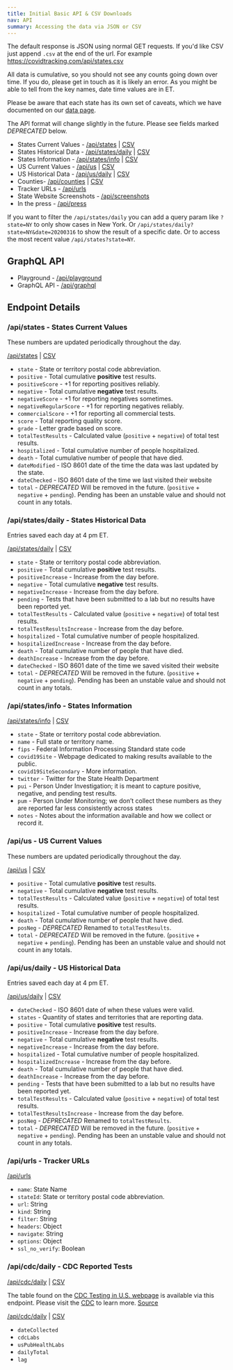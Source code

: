 ```yaml
---
title: Initial Basic API & CSV Downloads
nav: API
summary: Accessing the data via JSON or CSV
---
```


The default response is JSON using normal GET requests. If you'd like CSV just append `.csv` at the end of the url. For example https://covidtracking.com/api/states.csv

All data is cumulative, so you should not see any counts going down over time. If you do, please get in touch as it is likely an error. As you might be able to tell from the key names, date time values are in ET.

Please be aware that each state has its own set of caveats, which we have documented on our [data page](/data/).

The API format will change slightly in the future. Please see fields marked _DEPRECATED_ below.

* States Current Values - [/api/states](/api/states) | [CSV](/api/states.csv)
* States Historical Data - [/api/states/daily](/api/states/daily) | [CSV](http://covidtracking.com/api/states/daily.csv)
* States Information - [/api/states/info](/api/states/info) | [CSV](/api/states/info.csv)
* US Current Values - [/api/us](http://covidtracking.com/api/us) | [CSV](/api/us.csv)
* US Historical Data - [/api/us/daily](/api/us/daily) | [CSV](/api/us/daily.csv)
* Counties- [/api/counties](/api/counties) | [CSV](/api/counties.csv)
* Tracker URLs - [/api/urls](/api/urls)
* State Website Screenshots - [/api/screenshots](/api/screenshots)
* In the press - [/api/press](/api/press)

If you want to filter the `/api/states/daily` you can add a query param like `?state=NY` to only show cases in New York. Or `/api/states/daily?state=NY&date=20200316` to show the result of a specific date. Or to access the most recent value `/api/states?state=NY`.

## GraphQL API

* Playground - [/api/playground](https://covidtracking.com/api/playground)
* GraphQL API - [/api/graphql](https://covidtracking.com/api/graphql)

## Endpoint Details

### /api/states - States Current Values

These numbers are updated periodically throughout the day.

[/api/states](http://covidtracking.com/api/states) | [CSV](/api/states.csv)

* `state` - State or territory postal code abbreviation.
* `positive` - Total cumulative **positive** test results.
* `positiveScore` - +1 for reporting positives reliably.
* `negative` - Total cumulative **negative** test results.
* `negativeScore` - +1 for reporting negatives sometimes.
* `negativeRegularScore` - +1 for reporting negatives reliably.
* `commercialScore` - +1 for reporting all commercial tests.
* `score` - Total reporting quality score.
* `grade` - Letter grade based on score.
* `totalTestResults` - Calculated value (`positive` + `negative`) of total test results.
* `hospitalized` - Total cumulative number of people hospitalized.
* `death` - Total cumulative number of people that have died.
* `dateModified` - ISO 8601 date of the time the data was last updated by the state.
* `dateChecked` - ISO 8601 date of the time we last visited their website
* `total` - _DEPRECATED_ Will be removed in the future. (`positive` + `negative` + `pending`). Pending has been an unstable value and should not count in any totals.

### /api/states/daily - States Historical Data

Entries saved each day at 4 pm ET.

[/api/states/daily](http://covidtracking.com/api/states/daily) | [CSV](/api/states/daily.csv)

* `state` - State or territory postal code abbreviation.
* `positive` - Total cumulative **positive** test results.
* `positiveIncrease` - Increase from the day before.
* `negative` - Total cumulative **negative** test results.
* `negativeIncrease` - Increase from the day before.
* `pending` - Tests that have been submitted to a lab but no results have been reported yet.
* `totalTestResults` - Calculated value (`positive` + `negative`) of total test results.
* `totalTestResultsIncrease` - Increase from the day before.
* `hospitalized` - Total cumulative number of people hospitalized.
* `hospitalizedIncrease` - Increase from the day before.
* `death` - Total cumulative number of people that have died.
* `deathIncrease` - Increase from the day before.
* `dateChecked` - ISO 8601 date of the time we saved visited their website
* `total` - _DEPRECATED_ Will be removed in the future. (`positive` + `negative` + `pending`). Pending has been an unstable value and should not count in any totals.

### /api/states/info - States Information

[/api/states/info](/api/states/info) | [CSV](/api/states/info.csv)

* `state` - State or territory postal code abbreviation.
* `name` - Full state or territory name.
* `fips` - Federal Information Processing Standard state code
* `covid19Site` - Webpage dedicated to making results available to the public.
* `covid19SiteSecondary` - More information.
* `twitter` - Twitter for the State Health Department
* `pui` - Person Under Investigation; it is meant to capture positive, negative, and pending test results.
* `pum` - Person Under Monitoring; we don’t collect these numbers as they are reported far less consistently across states
* `notes` - Notes about the information available and how we collect or record it.

### /api/us - US Current Values

These numbers are updated periodically throughout the day.

[/api/us](http://covidtracking.com/api/us) | [CSV](/api/us.csv)

* `positive` - Total cumulative **positive** test results.
* `negative` - Total cumulative **negative** test results.
* `totalTestResults` - Calculated value (`positive` + `negative`) of total test results.
* `hospitalized` - Total cumulative number of people hospitalized.
* `death` - Total cumulative number of people that have died.
* `posNeg` - _DEPRECATED_ Renamed to `totalTestResults`.
* `total` - _DEPRECATED_ Will be removed in the future. (`positive` + `negative` + `pending`). Pending has been an unstable value and should not count in any totals.

### /api/us/daily - US Historical Data

Entries saved each day at 4 pm ET.

[/api/us/daily](/api/us/daily) | [CSV](/api/us/daily.csv)

* `dateChecked` - ISO 8601 date of when these values were valid.
* `states` - Quantity of states and territories that are reporting data.
* `positive` - Total cumulative **positive** test results.
* `positiveIncrease` - Increase from the day before.
* `negative` - Total cumulative **negative** test results.
* `negativeIncrease` - Increase from the day before.
* `hospitalized` - Total cumulative number of people hospitalized.
* `hospitalizedIncrease` - Increase from the day before.
* `death` - Total cumulative number of people that have died.
* `deathIncrease` - Increase from the day before.
* `pending` - Tests that have been submitted to a lab but no results have been reported yet.
* `totalTestResults` - Calculated value (`positive` + `negative`) of total test results.
* `totalTestResultsIncrease` - Increase from the day before.
* `posNeg` - _DEPRECATED_ Renamed to `totalTestResults`.
* `total` - _DEPRECATED_ Will be removed in the future. (`positive` + `negative` + `pending`). Pending has been an unstable value and should not count in any totals.

### /api/urls - Tracker URLs

[/api/urls](/api/urls)

* `name`: State Name
* `stateId`: State or territory postal code abbreviation.
* `url`: String
* `kind`: String
* `filter`: String
* `headers`: Object
* `navigate`: String
* `options`: Object
* `ssl_no_verify`: Boolean

### /api/cdc/daily - CDC Reported Tests

[/api/cdc/daily](/api/cdc/daily) | [CSV](/api/cdc/daily.csv)

The table found on the [CDC Testing in U.S. webpage](https://www.cdc.gov/coronavirus/2019-ncov/cases-updates/testing-in-us.html) is available via this endpoint. Please visit the [CDC](https://www.cdc.gov/coronavirus/2019-ncov/cases-updates/testing-in-us.html) to learn more. [Source](https://docs.google.com/spreadsheets/d/16gBHQ7dCJK1psqEMasmLKiFlzoNKcfNujVpmHLHldSY/edit#gid=0)

[/api/cdc/daily](http://covidtracking.com/api/cdc/daily) | [CSV](/api/api/cdc/daily.csv)

* `dateCollected`
* `cdcLabs`
* `usPubHealthLabs`
* `dailyTotal`
* `lag`
